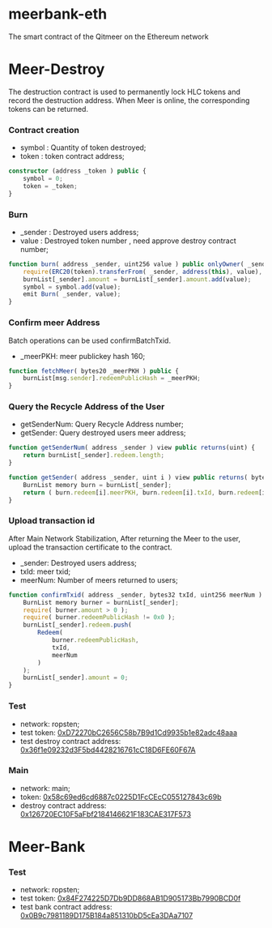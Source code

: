 # meerbank-eth
The smart contract of the Qitmeer on the Ethereum network

# Meer-Destroy

The destruction contract is used to permanently lock HLC tokens and record the destruction address. When Meer is online, the corresponding tokens can be returned.

### Contract creation

* symbol : Quantity of token destroyed;
* token : token contract address;

```ts
constructor (address _token ) public {
    symbol = 0;
    token = _token;
}
```

### Burn

* _sender : Destroyed users address;
* value : Destroyed token number , need approve destroy contract number;

```ts
function burn( address _sender, uint256 value ) public onlyOwner( _sender ) {
    require(ERC20(token).transferFrom( _sender, address(this), value), 'transferFrom erro');
    burnList[_sender].amount = burnList[_sender].amount.add(value);
    symbol = symbol.add(value);
    emit Burn( _sender, value);
}
```

### Confirm meer Address

Batch operations can be used confirmBatchTxid.

* _meerPKH: meer publickey hash 160;

```ts
function fetchMeer( bytes20 _meerPKH ) public {
    burnList[msg.sender].redeemPublicHash = _meerPKH;
}
```

### Query the Recycle Address of the User

* getSenderNum: Query Recycle Address number;
* getSender: Query destroyed users meer address;

```ts
function getSenderNum( address _sender ) view public returns(uint) {
    return burnList[_sender].redeem.length;
}

function getSender( address _sender, uint i ) view public returns( bytes20 meerPublickeyHash, bytes32 txId, uint256 amount ) {
    BurnList memory burn = burnList[_sender];
    return ( burn.redeem[i].meerPKH, burn.redeem[i].txId, burn.redeem[i].amount );
}
```

### Upload transaction id

After Main Network Stabilization, After returning the Meer to the user, upload the transaction certificate to the contract.

* _sender: Destroyed users address;
*  txId: meer txid;
* meerNum: Number of meers returned to users;

```ts
function confirmTxid( address _sender, bytes32 txId, uint256 meerNum ) public only(owner) {
    BurnList memory burner = burnList[_sender];
    require( burner.amount > 0 );
    require( burner.redeemPublicHash != 0x0 );
    burnList[_sender].redeem.push(
        Redeem(
            burner.redeemPublicHash,
            txId,
            meerNum
        )
    );
    burnList[_sender].amount = 0;
}
```

### Test

* network: ropsten;
* test token: [0xD72270bC2656C58b7B9d1Cd9935b1e82adc48aaa](https://ropsten.etherscan.io/address/0xD72270bC2656C58b7B9d1Cd9935b1e82adc48aaa)
* test destroy contract address: [0x36f1e09232d3F5bd4428216761cC18D6FE60F67A](https://ropsten.etherscan.io/address/0x36f1e09232d3F5bd4428216761cC18D6FE60F67A)

### Main

* network: main;
* token: [0x58c69ed6cd6887c0225D1FcCEcC055127843c69b](https://etherscan.io/address/0x58c69ed6cd6887c0225d1fccecc055127843c69b)
* destroy contract address: [0x126720EC10F5aFbf2184146621F183CAE317F573](https://etherscan.io/address/0x126720EC10F5aFbf2184146621F183CAE317F573)


# Meer-Bank

### Test

* network: ropsten;
* test token: [0x84F274225D7Db9DD868AB1D905173Bb7990BCD0f](https://ropsten.etherscan.io/address/0x84F274225D7Db9DD868AB1D905173Bb7990BCD0f)
* test bank contract address: [0x0B9c7981189D175B184a851310bD5cEa3DAa7107](https://ropsten.etherscan.io/address/0x0B9c7981189D175B184a851310bD5cEa3DAa7107)
